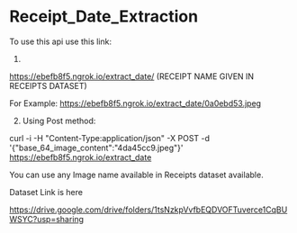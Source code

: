 # Receipt_Date_Extraction

To use this api use this link:

1.
https://ebefb8f5.ngrok.io/extract_date/ (RECEIPT NAME GIVEN IN RECEIPTS DATASET)

For Example:
https://ebefb8f5.ngrok.io/extract_date/0a0ebd53.jpeg

2. Using Post method:

curl -i -H "Content-Type:application/json" -X POST -d '{"base_64_image_content":"4da45cc9.jpeg"}' https://ebefb8f5.ngrok.io/extract_date

You can use any Image name available in Receipts dataset available.


Dataset Link is here

https://drive.google.com/drive/folders/1tsNzkpVvfbEQDVOFTuverce1CqBUWSYC?usp=sharing

